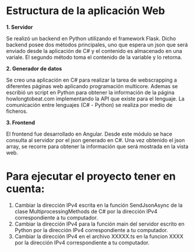 # Estructura de la aplicación Web

**1. Servidor**

Se realizó un backend en Python utilizando el framework Flask. Dicho backend posee dos métodos principales, uno que espera un json que será enviado desde la aplicación de C# y el contenido es almacenado en una variale. El segundo método toma el contenido de la variable y lo retorna.

**2. Generador de datos**

Se creo una aplicación en C# para realizar la tarea de webscrapping a diferentes páginas web aplicando programación multicore. Ademas se escribió un script en Python para obtener la información de la página howlongtobeat.com implementando la API que existe para el lenguaje. La comunicación entre lenguajes (C# - Python) se realiza por medio de ficheros.

**3. Frontend**

El frontend fue desarrollado en Angular. Desde este módulo se hace consulta al servidor por el json generado en C#. Una vez obtenido el json array, se recorre para obtener la información que será mostrada en la vista web.

# Para ejecutar el proyecto tener en cuenta:

1. Cambiar la dirección IPv4 escrita en la función SendJsonAsync de la clase MultiprocessingMethods de C# por la dirección IPv4 correspondiente a tu computador.
2. Cambiar la dirección IPv4 para la función main del servidor escrito en Python por la dirección IPv4 correspondiente a tu computador.
3. Cambiar la dirección IPv4 en el archivo XXXXX.ts en la funcion XXXX por la dirección IPv4 correspondiente a tu computador.
